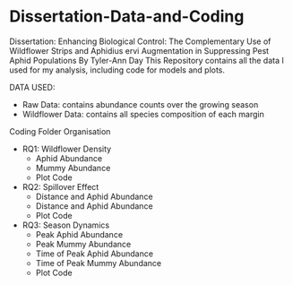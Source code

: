 # Dissertation-Data-and-Coding
Dissertation: Enhancing Biological Control: The Complementary Use of Wildflower Strips and Aphidius ervi Augmentation in Suppressing Pest Aphid Populations
By Tyler-Ann Day
This Repository contains all the data I used for my analysis, including code for models and plots. 

DATA USED:
- Raw Data: contains abundance counts over the growing season
- Wildflower Data: contains all species composition of each margin

Coding Folder Organisation 
- RQ1: Wildflower Density
    - Aphid Abundance
    - Mummy Abundance
    - Plot Code
- RQ2: Spillover Effect
    - Distance and Aphid Abundance
    - Distance and Aphid Abundance
    - Plot Code
- RQ3: Season Dynamics 
    - Peak Aphid Abundance
    - Peak Mummy Abundance
    - Time of Peak Aphid Abundance
    - Time of Peak Mummy Abundance
    - Plot Code
